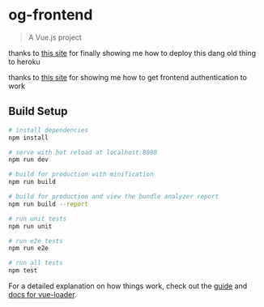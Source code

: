 # og-frontend

> A Vue.js project

thanks to [this site](https://medium.com/netscape/deploying-a-vue-js-2-x-app-to-heroku-in-5-steps-tutorial-a69845ace489) for finally showing me how to deploy this dang old thing to heroku

thanks to [this site](https://paweljw.github.io/2017/10/vue.js-front-end-app-part-4-keeping-state-with-vuex/) for showing me how to get frontend authentication to work

## Build Setup

``` bash
# install dependencies
npm install

# serve with hot reload at localhost:8080
npm run dev

# build for production with minification
npm run build

# build for production and view the bundle analyzer report
npm run build --report

# run unit tests
npm run unit

# run e2e tests
npm run e2e

# run all tests
npm test
```

For a detailed explanation on how things work, check out the [guide](http://vuejs-templates.github.io/webpack/) and [docs for vue-loader](http://vuejs.github.io/vue-loader).
